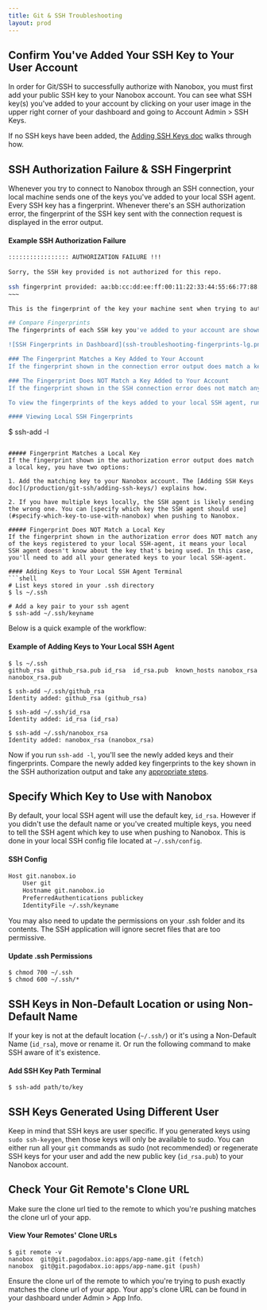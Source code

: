 ```yaml
---
title: Git & SSH Troubleshooting
layout: prod
---
```


## Confirm You've Added Your SSH Key to Your User Account
In order for Git/SSH to successfully authorize with Nanobox, you must first add your public SSH key to your Nanobox account. You can see what SSH key(s) you've added to your account by clicking on your user image in the upper right corner of your dashboard and going to Account Admin > SSH Keys.

If no SSH keys have been added, the [Adding SSH Keys doc](/production/git-ssh/adding-ssh-keys/) walks through how.

## SSH Authorization Failure & SSH Fingerprint
Whenever you try to connect to Nanobox through an SSH connection, your local machine sends one of the keys you've added to your local SSH agent. Every SSH key has a fingerprint. Whenever there's an SSH authorization error, the fingerprint of the SSH key sent with the connection request is displayed in the error output.

#### Example SSH Authorization Failure
```bash
::::::::::::::::: AUTHORIZATION FAILURE !!!
 
Sorry, the SSH key provided is not authorized for this repo.
 
ssh fingerprint provided: aa:bb:cc:dd:ee:ff:00:11:22:33:44:55:66:77:88:99
~~~

This is the fingerprint of the key your machine sent when trying to authorize the SSH connection.

## Compare Fingerprints
The fingerprints of each SSH key you've added to your account are shown in your dashboard. Compare the fingerprint shown in the error output to the SSH fingerprint(s) of the key(s) added to your Nanobox account.

![SSH Fingerprints in Dashboard](ssh-troubleshooting-fingerprints-lg.png)

### The Fingerprint Matches a Key Added to Your Account
If the fingerprint shown in the connection error output does match a key added to your account, it means you're trying to connect to a service or push to an app that your user account does not have access to. You have not been [added as a team member](/production/team/intro/) on the app. It could also mean that the git clone url tied to the remote to which you're trying to push is wrong (more info [below](#check-your-git-remote-39-s-clone-url)).

### The Fingerprint Does NOT Match a Key Added to Your Account
If the fingerprint shown in the SSH connection error does not match any key added to your user account, it means your local machine is sending a key that Nanobox doesn't know about. To see exactly which key is being sent, you'll need to compare the fingerprint shown in the SSH authorization error output with the fingerprints of your local keys.

To view the fingerprints of the keys added to your local SSH agent, run the following:

#### Viewing Local SSH Fingerprints
```
$ ssh-add -l
```

##### Fingerprint Matches a Local Key
If the fingerprint shown in the authorization error output does match a local key, you have two options:

1. Add the matching key to your Nanobox account. The [Adding SSH Keys doc](/production/git-ssh/adding-ssh-keys/) explains how.

2. If you have multiple keys locally, the SSH agent is likely sending the wrong one. You can [specify which key the SSH agent should use](#specify-which-key-to-use-with-nanobox) when pushing to Nanobox.

##### Fingerprint Does NOT Match a Local Key
If the fingerprint shown in the authorization error does NOT match any of the keys registered to your local SSH-agent, it means your local SSH agent doesn't know about the key that's being used. In this case, you'll need to add all your generated keys to your local SSH-agent.

#### Adding Keys to Your Local SSH Agent Terminal
```shell
# List keys stored in your .ssh directory
$ ls ~/.ssh
 
# Add a key pair to your ssh agent
$ ssh-add ~/.ssh/keyname
```

Below is a quick example of the workflow:

#### Example of Adding Keys to Your Local SSH Agent
```shell
$ ls ~/.ssh
github_rsa  github_rsa.pub id_rsa  id_rsa.pub  known_hosts nanobox_rsa  nanobox_rsa.pub
 
$ ssh-add ~/.ssh/github_rsa
Identity added: github_rsa (github_rsa)
 
$ ssh-add ~/.ssh/id_rsa
Identity added: id_rsa (id_rsa)
 
$ ssh-add ~/.ssh/nanobox_rsa
Identity added: nanobox_rsa (nanobox_rsa)
```

Now if you run `ssh-add -l`, you'll see the newly added keys and their fingerprints. Compare the newly added key fingerprints to the key shown in the SSH authorization output and take any [appropriate steps](#viewing-local-ssh-fingerprints).

## Specify Which Key to Use with Nanobox
By default, your local SSH agent will use the default key, `id_rsa`. However if you didn't use the default name or you've created multiple keys, you need to tell the SSH agent which key to use when pushing to Nanobox. This is done in your local SSH config file located at `~/.ssh/config`.

#### SSH Config
```txt
Host git.nanobox.io
    User git
    Hostname git.nanobox.io
    PreferredAuthentications publickey
    IdentityFile ~/.ssh/keyname
```

You may also need to update the permissions on your .ssh folder and its contents. The SSH application will ignore secret files that are too permissive.

#### Update .ssh Permissions
```shell
$ chmod 700 ~/.ssh
$ chmod 600 ~/.ssh/*
```

## SSH Keys in Non-Default Location or using Non-Default Name
If your key is not at the default location (`~/.ssh/`) or it's using a Non-Default Name (`id_rsa`), move or rename it. Or run the following command to make SSH aware of it's existence.

#### Add SSH Key Path Terminal
```shell
$ ssh-add path/to/key
```

## SSH Keys Generated Using Different User
Keep in mind that SSH keys are user specific. If you generated keys using `sudo ssh-keygen`, then those keys will only be available to sudo. You can either run all your `git` commands as sudo (not recommended) or regenerate SSH keys for your user and add the new public key (`id_rsa.pub`) to your Nanobox account.

## Check Your Git Remote's Clone URL
Make sure the clone url tied to the remote to which you're pushing matches the clone url of your app.

#### View Your Remotes' Clone URLs
```shell
$ git remote -v
nanobox  git@git.pagodabox.io:apps/app-name.git (fetch)
nanobox  git@git.pagodabox.io:apps/app-name.git (push)
```

Ensure the clone url of the remote to which you're trying to push exactly matches the clone url of your app. Your app's clone URL can be found in your dashboard under Admin > App Info.